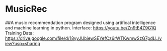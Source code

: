 # MusicRec
##A music recommendation program designed using artifical intelligence and machine learning in python.
Interface: https://youtu.be/Zn9tE4Z9G1Q
Training Data: https://drive.google.com/file/d/18yyJUbiewSEYefCz6rWTKwmwSzG7pdLL/view?usp=sharing
